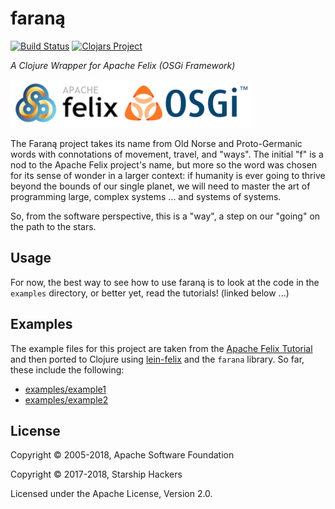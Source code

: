 # faraną

[![Build Status][travis-badge]][travis]
[![Clojars Project][clojars-badge]][clojars]


*A Clojure Wrapper for Apache Felix (OSGi Framework)*

[![Project logo][logo]][logo-link]

The Faraną project takes its name from Old Norse and Proto-Germanic words with
connotations of movement, travel, and "ways". The initial "f" is a nod to the
Apache Felix project's name, but more so the word was chosen for its sense of
wonder in a larger context: if humanity is ever going to thrive beyond the
bounds of our single planet, we will need to master the art of programming
large, complex systems ... and systems of systems.

So, from the software perspective, this is a "way", a step on our "going"
on the path to the stars.


## Usage

For now, the best way to see how to use faraną is to look at the code in the
`examples` directory, or better yet, read the tutorials! (linked below ...)


## Examples

The example files for this project are taken from the
[Apache Felix Tutorial](http://felix.apache.org/documentation/tutorials-examples-and-presentations/apache-felix-osgi-tutorial.html)
and then ported to Clojure using
[lein-felix](https://github.com/starship-tools/lein-felix/tree/release/0.3.x)
and the `farana` library. So far, these include the following:

* [examples/example1](examples/example1)
* [examples/example2](examples/example2)


## License

Copyright © 2005-2018, Apache Software Foundation

Copyright © 2017-2018, Starship Hackers

Licensed under the Apache License, Version 2.0.


<!-- Named page links below: /-->

[logo]: https://raw.githubusercontent.com/starship-tools/lein-felix/master/resources/images/apache-felix-osgi.png
[logo-link]: https://felix.apache.org/
[travis]: https://travis-ci.org/starship-tools/farana
[travis-badge]: https://travis-ci.org/starship-tools/farana.png?branch=master
[deps]: http://jarkeeper.com/farana/farana
[deps-badge]: http://jarkeeper.com/farana/farana/status.svg
[clojars]: https://clojars.org/farana/lein-felix
[clojars-badge]: https://img.shields.io/clojars/v/farana/farana.svg
[orig-clj-osgi]: https://github.com/aav/clojure.osgi
[clj-osgi]: https://github.com/talios/clojure.osgi
[mvn-felix]: http://felix.apache.org/documentation/subprojects/apache-felix-maven-bundle-plugin-bnd.html
